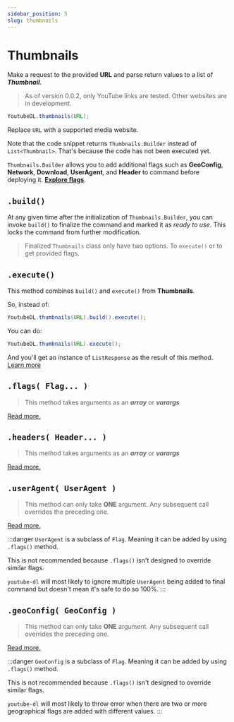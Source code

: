 ```yaml
---
sidebar_position: 5
slug: thumbnails
---
```


# Thumbnails

Make a request to the provided **URL** and parse return values to a list of **_Thumbnail_**.

> As of version 0.0.2, only YouTube links are tested. Other websites are in development.

```java
YoutubeDL.thumbnails(URL);
```

Replace `URL` with a supported media website.

Note that the code snippet returns `Thumbnails.Builder` instead of `List<Thumbnail>`.
That's because the code has not been executed yet.

`Thumbnails.Builder` allows you to add additional flags such as **GeoConfig**, **Network**, **Download**, **UserAgent**, and **Header**
to command before deploying it. [**Explore flags**](/docs/category/flags).

## `.build()`

At any given time after the initialization of `Thumbnails.Builder`, you can invoke `build()` to finalize the command
and marked it as _ready to use_. This locks the command from further modification.

> Finalized `Thumbnails` class only have two options. To `execute()` or to get provided flags.

## `.execute()`

This method combines `build()` and `execute()` from **Thumbnails**.

So, instead of:

```java
YoutubeDL.thumbnails(URL).build().execute();
```

You can do:

```java
YoutubeDL.thumbnails(URL).execute();
```

And you'll get an instance of `ListResponse` as the result of this method. 
[Learn more](/docs/Responses.md#listresponse)

## `.flags( Flag... )`
> This method takes arguments as an **_array_** or **_varargs_**

[Read more.](/docs/flags/Flag.md)

## `.headers( Header... )`
> This method takes arguments as an **_array_** or **_varargs_**

[Read more.](/docs/flags/Header.md)

## `.userAgent( UserAgent )`
> This method can only take **ONE** argument. Any subsequent call overrides the preceding one.

[Read more.](/docs/flags/UserAgent.md)

:::danger
`UserAgent` is a subclass of `Flag`. Meaning it can be added by using `.flags()` method.

This is not recommended because `.flags()` isn't designed to override similar flags.

`youtube-dl` will most likely to ignore multiple `UserAgent` being added to final command but
doesn't mean it's safe to do so 100%.
:::

## `.geoConfig( GeoConfig )`
> This method can only take **ONE** argument. Any subsequent call overrides the preceding one.

[Read more.](/docs/flags/GeoConfig.md)

:::danger
`GeoConfig` is a subclass of `Flag`. Meaning it can be added by using `.flags()` method.

This is not recommended because `.flags()` isn't designed to override similar flags.

`youtube-dl` will most likely to throw error when there are two 
or more geographical flags are added with different values.
:::